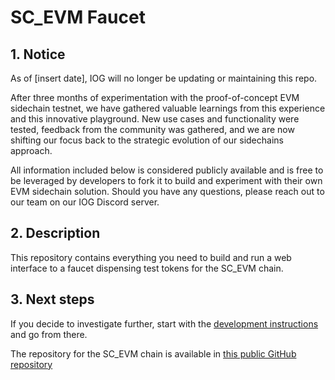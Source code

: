 # SC_EVM Faucet


## 1. Notice

As of [insert date], IOG will no longer be updating or maintaining this repo.  

After three months of experimentation with the proof-of-concept EVM sidechain testnet, we have gathered valuable learnings from this experience and this innovative playground. New use cases and functionality were tested, feedback from the community was gathered, and we are now shifting our focus back to the strategic evolution of our sidechains approach.  
  
All information included below is considered publicly available and is free to be leveraged by developers to fork it to build and experiment with their own EVM sidechain solution. Should you have any questions, please reach out to our team on our IOG Discord server.  
## 2. Description
This repository contains everything you need to build and run a web interface to a faucet dispensing test tokens for the SC_EVM chain.  

## 3. Next steps

If you decide to investigate further, start with the [development instructions](DEVELOPMENT.md) and go from there.  

The repository for the SC_EVM chain is available in [this public GitHub repository](https://github.com/input-output-hk/sc-evm)  

